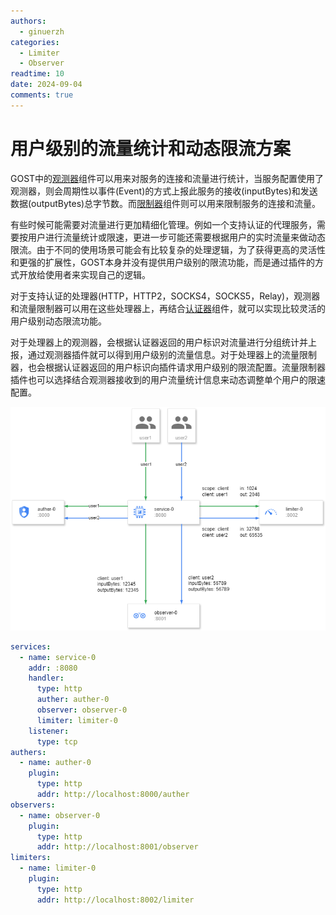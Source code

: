 ```yaml
---
authors:
  - ginuerzh
categories:
  - Limiter
  - Observer
readtime: 10
date: 2024-09-04
comments: true
---
```


# 用户级别的流量统计和动态限流方案

GOST中的[观测器](https://gost.run/concepts/observer/)组件可以用来对服务的连接和流量进行统计，当服务配置使用了观测器，则会周期性以事件(Event)的方式上报此服务的接收(inputBytes)和发送数据(outputBytes)总字节数。而[限制器](https://gost.run/concepts/limiter/)组件则可以用来限制服务的连接和流量。

有些时候可能需要对流量进行更加精细化管理。例如一个支持认证的代理服务，需要按用户进行流量统计或限速，更进一步可能还需要根据用户的实时流量来做动态限流。由于不同的使用场景可能会有比较复杂的处理逻辑，为了获得更高的灵活性和更强的扩展性，GOST本身并没有提供用户级别的限流功能，而是通过插件的方式开放给使用者来实现自己的逻辑。

<!-- more -->

对于支持认证的处理器(HTTP，HTTP2，SOCKS4，SOCKS5，Relay)，观测器和流量限制器可以用在这些处理器上，再结合[认证器](https://gost.run/concepts/auth/)组件，就可以实现比较灵活的用户级别动态限流功能。

对于处理器上的观测器，会根据认证器返回的用户标识对流量进行分组统计并上报，通过观测器插件就可以得到用户级别的流量信息。对于处理器上的流量限制器，也会根据认证器返回的用户标识向插件请求用户级别的限流配置。流量限制器插件也可以选择结合观测器接收到的用户流量统计信息来动态调整单个用户的限速配置。


![Limiter](../../images/limiter.png)

```yaml
services:
  - name: service-0
    addr: :8080
    handler:
      type: http
      auther: auther-0
      observer: observer-0
      limiter: limiter-0
    listener:
      type: tcp
authers:
  - name: auther-0
    plugin:
      type: http
      addr: http://localhost:8000/auther
observers:
  - name: observer-0
    plugin:
      type: http
      addr: http://localhost:8001/observer
limiters:
  - name: limiter-0
    plugin:
      type: http
      addr: http://localhost:8002/limiter
```
